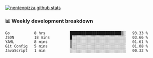 [![nentenpizza github stats](https://github-readme-stats.vercel.app/api?username=nentenpizza&count_private=true)](https://github.com/anuraghazra/github-readme-stats)

### 📊 Weekly development breakdown
<!--START_SECTION:waka-->
```text
Go           8 hrs           ███████████████████████▒░   93.33 % 
JSON         18 mins         █░░░░░░░░░░░░░░░░░░░░░░░░   03.66 % 
YAML         8 mins          ▒░░░░░░░░░░░░░░░░░░░░░░░░   01.61 % 
Git Config   5 mins          ▒░░░░░░░░░░░░░░░░░░░░░░░░   01.08 % 
JavaScript   1 min           ░░░░░░░░░░░░░░░░░░░░░░░░░   00.32 % 
```
<!--END_SECTION:waka-->

